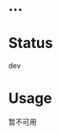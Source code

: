 # ...

# Status
dev

# Usage
暂不可用

<!--
## Windows

* 首先，安装个 chrome 浏览器
* 创建个快捷方式，在目标栏里追加启动参数 `--remote-debugging-port=9222  --user-data-dir=d:/remote-profile2` 
* 然后双击这个快捷方式打开 chrome 
* 再然后，随便创建个工作目录，加个配置文件如 `d://workbench/jkyz/conf.toml`
    ```toml
    [account]
    idtype="4" # 大陆护照用 4 
    username="hello"
    password="world"

    [chrome]
    path="C:/Program Files/Google/Chrome/Application/chrome.exe"
    ```
* 下载执行文件到该目录 https://github.com/cupen/auto-jkyz/releases/download/v0.1.0rc1/auto-jkyz.exe

* 打开控制台（在该目录下文件管理器的地址栏输入 `cmd`即可）
* 输入 `auto-jkyz.exe`
* 然后你就可以看到，chrome 自动打开`健康驿站`。

-->
